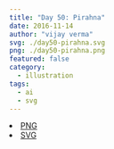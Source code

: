 ```yaml
---
title: "Day 50: Pirahna"
date: 2016-11-14
author: "vijay verma"
svg: ./day50-pirahna.svg
png: ./day50-pirahna.png
featured: false
category:
  - illustration
tags:
  - ai
  - svg
---
```

<li><a href="./day50-pirahna.png" download className="btn-png">PNG</a></li>
<li><a href="./day50-pirahna.svg" download className="btn-svg">SVG</a></li>
